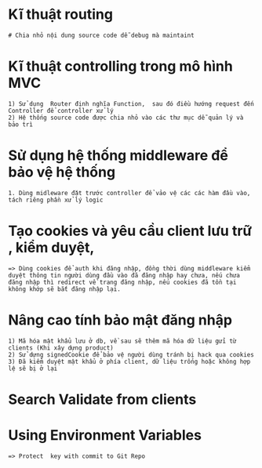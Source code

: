 # Kĩ thuật routing

    # Chia nhỏ nội dung source code dễ debug mà maintaint

# Kĩ thuật controlling trong mô hình MVC

    1) Sử dụng  Router định nghĩa Function,  sau đó điều hướng request đến Controller để controller xử lý
    2) Hệ thống source code được chia nhỏ vào các thư mục dễ quản lý và bảo trì

# Sử dụng hệ thống middleware để bảo vệ hệ thống

    1. Dùng midleware đặt trước controller để vảo vệ các các hàm đầu vào, tách riêng phần xử lý logic

# Tạo cookies và yêu cầu client lưu trữ , kiểm duyệt,

    => Dùng cookies để auth khi đăng nhập, đồng thời dùng middleware kiểm duyệt thông tin người dùng đầu vào đã đăng nhập hay chưa, nếu chưa đăng nhập thì redirect về trang đăng nhập, nếu cookies đã tồn tại không khớp sẽ bắt đăng nhập lại.

# Nâng cao tính bảo mật đăng nhập

    1) Mã hóa mật khẩu lưu ở db, về sau sẽ thêm mã hóa dữ liệu gửi từ clients (Khi xây dựng product)
    2) Sử dựng signedCookie để bảo vệ người dùng tránh bị hack qua cookies
    3) Đã kiểm duyệt mật khẩu ở phía client, dữ liệu trống hoặc không hợp lệ sẽ bị ở lại

# Search Validate from clients

# Using Environment Variables

    => Protect  key with commit to Git Repo

<!-- # Issue :
    1) Chưa kiểm duyệt mật khẩu đầu vào ở client
    2) Dữ liệu mẫu gửi qua lại đang ở dạng text có thể đọc được, sẽ hoàn thiện trong bài sau -->
